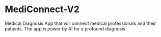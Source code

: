 # MediConnect-V2
Medical Diagnosis App that will connect medical professionals and their patients. The app is power by AI for a profound diagnosis
